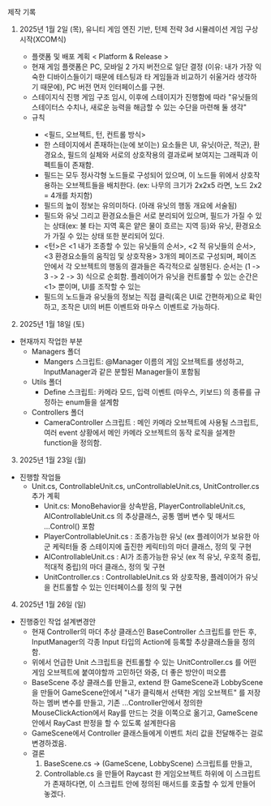 제작 기록
1. 2025년 1월 2일 (목), 유니티 게임 엔진 기반, 턴제 전략 3d 시뮬레이션 게임 구상 시작(XCOM식)
   - 플랫폼 및 배포 계획 < Platform & Release >
   - 현재 게임 플랫폼은 PC, 모바일 2 가지 버전으로 일단 결정 (이유: 내가 가장 익숙한 디바이스들이기 때문에 테스팅과 타 게임들과 비교하기 쉬울거라 생각하기 때문에), PC 버전 먼저 인터페이스를 구현.
   - 스테이지식 진행 게임 구조 임시, 이후에 스테이지가 진행함에 따라 "유닛들의 스테이터스 수치나, 새로운 능력을 해금할 수 있는 수단을 마련해 둘 생각"
   - 규칙 <Rule>
     - <필드, 오브젝트, 턴, 컨트롤 방식>
     - 한 스테이지에서 존재하는(눈에 보이는) 요소들은 UI, 유닛(아군, 적군), 환경요소, 필드의 실체와 서로의 상호작용의 결과로써 보여지는 그래픽과 이펙트들이 존재함.
     - 필드는 모두 정사각형 노드들로 구성되어 있으며, 이 노드들 위에서 상호작용하는 오브젝트들을 배치한다. (ex: 나무의 크기가 2x2x5 라면, 노드 2x2 = 4개를 차지함)
     - 필드의 높이 정보는 유의미하다. (아래 유닛의 행동 개요에 서술됨)
     - 필드와 유닛 그리고 환경요소들은 서로 분리되어 있으며, 필드가 가질 수 있는 상태(ex: 불 타는 지역 혹은 얕은 물이 흐르는 지역 등)와 유닛, 환경요소가 가질 수 있는 상태 또한 분리되어 있다.
     - <턴>은 <1 내가 조종할 수 있는 유닛들의 순서>, <2 적 유닛들의 순서>, <3 환경요소들의 움직임 및 상호작용> 3개의 페이즈로 구성되며, 페이즈 안에서 각 오브젝트의 행동의 결과들은 즉각적으로 실행된다.
       순서는 (1 -> 3 -> 2 -> 3) 식으로 순회함. 플레이어가 유닛을 컨트롤할 수 있는 순간은 <1> 뿐이며, UI를 조작할 수 있는
     - 필드의 노드들과 유닛들의 정보는 직접 클릭(혹은 UI로 간편하게)으로 확인하고, 조작은 UI의 버튼 이벤트와 마우스 이벤트로 가능하다.
     
2. 2025년 1월 18일 (토)
  - 현재까지 작업한 부분 
    - Managers 폴더
      - Mangers 스크립트: @Manager 이름의 게임 오브젝트를 생성하고, InputManager과 같은 분할된 Manager들이 포함됨
    - Utils 폴더
      - Define 스크립트: 카메라 모드, 입력 이벤트 (마우스, 키보드) 의 종류를 규정하는 enum들을 설계함
    - Controllers 폴더
      - CameraController 스크립트 : 메인 카메라 오브젝트에 사용될 스크립트, 여러 event 상황에서 메인 카메라 오브젝트의 동작 로직을 설계한 function을 정의함.

3. 2025년 1월 23일 (월)
  - 진행할 작업들
    - Unit.cs, ControllableUnit.cs, unControllableUnit.cs, UnitController.cs 추가 계획
      - Unit.cs: MonoBehavior을 상속받음, PlayerControllableUnit.cs, AIControllableUnit.cs 의 추상클래스, 공통 멤버 변수 및 
          매서드 ...Control() 포함
      - PlayerControllableUnit.cs : 조종가능한 유닛 (ex 플레이어가 보유한 아군 케릭터들 중 스테이지에 출진한 케릭터)의 마더 클래스, 정의 및 구현
      - AIControllableUnit.cs : AI가 조종가능한 유닛 (ex 적 유닛, 우호적 중립, 적대적 중립)의 마더 클래스, 정의 및 구현
      - UnitController.cs : ControllableUnit.cs 와 상호작용, 플레이어가 유닛을 컨트롤할 수 있는 인터페이스를 정의 및 구현

4. 2025년 1월 26일 (일)
  - 진행중인 작업 설계변경안
    - 현재 Controller의 마더 추상 클래스인 BaseController 스크립트를 만든 후, InputManager의 각종 Input 타입의 Action에 등록할 추상클래스들을 정의함.
    - 위에서 언급한 Unit 스크립트을 컨트롤할 수 있는 UnitController.cs 를 어떤 게임 오브젝트에 붙여야할까 고민하던 와중, 더 좋은 방안이 떠오름
    - BaseScene 추상 클래스를 만들고, extend 한 GameScene과 LobbyScene을 만들어 GameScene안에서 "내가 클릭해서 선택한 게임 오브젝트" 를 저장하는 멤버 변수를
      만들고, 기존 ...Controller안에서 정의한 MouseClickAction에서 Ray를 만드는 것을 이쪽으로 옮기고, GameScene안에서 RayCast 판정을 할 수 있도록 설계한다음
    - GameScene에서 Controller 클래스들에게 이벤트 처리 값을 전달해주는 걸로 변경하겠음. 
    - 결론
      1. BaseScene.cs -> (GameScene, LobbyScene) 스크립트를 만들고, 
      2. Controllable.cs 을 만들어 Raycast 한 게임오브젝트 하위에 이 스크립트가 존재하다면, 이 스크립트 안에 정의된 매서드를 호출할 수 있게 만들어 놓겠다.
